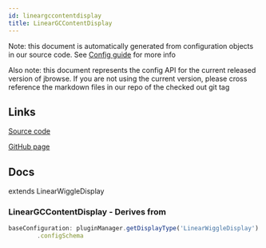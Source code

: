 ```yaml
---
id: lineargccontentdisplay
title: LinearGCContentDisplay
---
```


Note: this document is automatically generated from configuration objects in our
source code. See [Config guide](/docs/config_guide) for more info

Also note: this document represents the config API for the current released
version of jbrowse. If you are not using the current version, please cross
reference the markdown files in our repo of the checked out git tag

## Links

[Source code](https://github.com/GMOD/jbrowse-components/blob/main/plugins/gccontent/src/LinearGCContentDisplay/config1.ts)

[GitHub page](https://github.com/GMOD/jbrowse-components/tree/main/website/docs/config/LinearGCContentDisplay.md)

## Docs

extends LinearWiggleDisplay

### LinearGCContentDisplay - Derives from

```js
baseConfiguration: pluginManager.getDisplayType('LinearWiggleDisplay')!
        .configSchema
```
